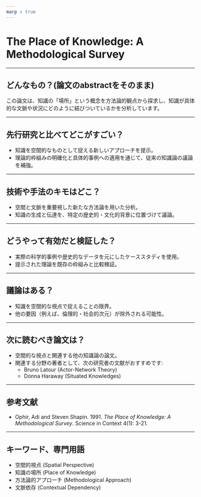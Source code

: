```yaml
---
marp : true
---
```


# The Place of Knowledge: A Methodological Survey

---

## どんなもの？(論文のabstractをそのまま)

この論文は、知識の「場所」という概念を方法論的観点から探求し、知識が具体的な文脈や状況にどのように結びついているかを分析しています。

---

## 先行研究と比べてどこがすごい？

- 知識を空間的なものとして捉える新しいアプローチを提示。
- 理論的枠組みの明確化と具体的事例への適用を通じて、従来の知識論の議論を補強。

---

## 技術や手法のキモはどこ？

- 空間と文脈を重要視した新たな方法論を用いた分析。
- 知識の生成と伝達を、特定の歴史的・文化的背景に位置づけて議論。

---

## どうやって有効だと検証した？

- 実際の科学的事例や歴史的なデータを元にしたケーススタディを使用。
- 提示された理論を既存の枠組みと比較検証。

---

## 議論はある？

- 知識を空間的な視点で捉えることの限界。
- 他の要因（例えば、倫理的・社会的次元）が除外される可能性。

---

## 次に読むべき論文は？

- 空間的な視点と関連する他の知識論の論文。
- 関連する分野の著者として、次の研究者の文献がおすすめです:
  - Bruno Latour (Actor-Network Theory)
  - Donna Haraway (Situated Knowledges)

---

## 参考文献

- Ophir, Adi and Steven Shapin. 1991. *The Place of Knowledge: A Methodological Survey*. Science in Context 4(1): 3-21.

---

## キーワード、専門用語

- 空間的視点 (Spatial Perspective)
- 知識の場所 (Place of Knowledge)
- 方法論的アプローチ (Methodological Approach)
- 文脈依存 (Contextual Dependency)
